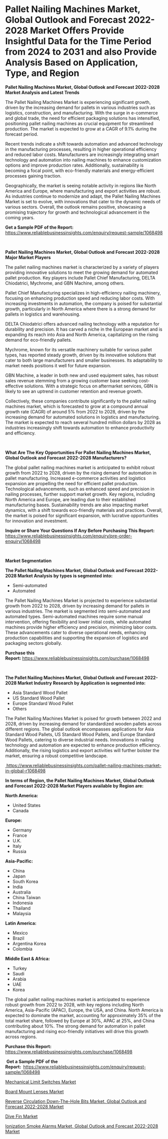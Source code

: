 <p><h1>Pallet Nailing Machines Market, Global Outlook and Forecast 2022-2028 Market Offers Provide Insightful Data for the Time Period from 2024 to 2031 and also Provide Analysis Based on Application, Type, and Region</h1></p><p><strong>Pallet Nailing Machines Market, Global Outlook and Forecast 2022-2028 Market Analysis and Latest Trends</strong></p>
<p><p>The Pallet Nailing Machines Market is experiencing significant growth, driven by the increasing demand for pallets in various industries such as logistics, construction, and manufacturing. With the surge in e-commerce and global trade, the need for efficient packaging solutions has intensified, positioning pallet nailing machines as crucial equipment for streamlined production. The market is expected to grow at a CAGR of 9.1% during the forecast period.</p><p>Recent trends indicate a shift towards automation and advanced technology in the manufacturing processes, resulting in higher operational efficiency and reduced labor costs. Manufacturers are increasingly integrating smart technology and automation into nailing machines to enhance customization options and improve production rates. Additionally, sustainability is becoming a focal point, with eco-friendly materials and energy-efficient processes gaining traction.</p><p>Geographically, the market is seeing notable activity in regions like North America and Europe, where manufacturing and export activities are robust. As industries continue to modernize and adapt, the Pallet Nailing Machines Market is set to evolve, with innovations that cater to the dynamic needs of various sectors. Overall, the outlook remains positive, showcasing a promising trajectory for growth and technological advancement in the coming years.</p></p>
<p><strong>Get a Sample PDF of the Report:&nbsp;</strong> <a href="https://www.reliablebusinessinsights.com/enquiry/request-sample/1068498?utm_campaign=84&utm_medium=2&utm_source=Github&utm_content=ia&utm_term=03122024&utm_id=pallet-nailing-machines-market-global-outlook-and-forecast-2022-2028">https://www.reliablebusinessinsights.com/enquiry/request-sample/1068498</a></p>
<p>&nbsp;</p>
<p><strong>Pallet Nailing Machines Market, Global Outlook and Forecast 2022-2028 Major Market Players</strong></p>
<p><p>The pallet nailing machines market is characterized by a variety of players providing innovative solutions to meet the growing demand for automated pallet production. Key players include Pallet Chief Manufacturing, DELTA Chiodatrici, Mychrome, and GBN Machine, among others.</p><p>Pallet Chief Manufacturing specializes in high-efficiency nailing machinery, focusing on enhancing production speed and reducing labor costs. With increasing investments in automation, the company is poised for substantial growth, particularly in North America where there is a strong demand for pallets in logistics and warehousing.</p><p>DELTA Chiodatrici offers advanced nailing technology with a reputation for durability and precision. It has carved a niche in the European market and is expanding its reach into Asia and North America, capitalizing on the rising demand for eco-friendly pallets.</p><p>Mychrome, known for its versatile machinery suitable for various pallet types, has reported steady growth, driven by its innovative solutions that cater to both large manufacturers and smaller businesses. Its adaptability to market needs positions it well for future expansion.</p><p>GBN Machine, a leader in both new and used equipment sales, has robust sales revenue stemming from a growing customer base seeking cost-effective solutions. With a strategic focus on aftermarket services, GBN is likely to see an uptrend in customer retention and revenue growth.</p><p>Collectively, these companies contribute significantly to the pallet nailing machines market, which is forecasted to grow at a compound annual growth rate (CAGR) of around 5% from 2022 to 2028, driven by the increasing demand for automated solutions in logistics and manufacturing. The market is expected to reach several hundred million dollars by 2028 as industries increasingly shift towards automation to enhance productivity and efficiency.</p></p>
<p>&nbsp;</p>
<p><strong>What Are The Key Opportunities For Pallet Nailing Machines Market, Global Outlook and Forecast 2022-2028 Manufacturers?</strong></p>
<p><p>The global pallet nailing machines market is anticipated to exhibit robust growth from 2022 to 2028, driven by the rising demand for automation in pallet manufacturing. Increased e-commerce activities and logistics expansion are propelling the need for efficient pallet production. Technological advancements, such as enhanced speed and precision in nailing processes, further support market growth. Key regions, including North America and Europe, are leading due to their established manufacturing bases. Sustainability trends are also impacting market dynamics, with a shift towards eco-friendly materials and practices. Overall, the market is poised for significant expansion, with lucrative opportunities for innovation and investment.</p></p>
<p><strong>Inquire or Share Your Questions If Any Before Purchasing This Report:</strong> <a href="https://www.reliablebusinessinsights.com/enquiry/pre-order-enquiry/1068498?utm_campaign=84&utm_medium=2&utm_source=Github&utm_content=ia&utm_term=03122024&utm_id=pallet-nailing-machines-market-global-outlook-and-forecast-2022-2028">https://www.reliablebusinessinsights.com/enquiry/pre-order-enquiry/1068498</a></p>
<p>&nbsp;</p>
<p><strong>Market Segmentation</strong></p>
<p><strong>The Pallet Nailing Machines Market, Global Outlook and Forecast 2022-2028 Market Analysis by types is segmented into:</strong></p>
<p><ul><li>Semi-automated</li><li>Automated</li></ul></p>
<p><p>The Pallet Nailing Machines Market is projected to experience substantial growth from 2022 to 2028, driven by increasing demand for pallets in various industries. The market is segmented into semi-automated and automated types. Semi-automated machines require some manual intervention, offering flexibility and lower initial costs, while automated machines provide higher efficiency and precision, minimizing labor costs. These advancements cater to diverse operational needs, enhancing production capabilities and supporting the expansion of logistics and packaging sectors globally.</p></p>
<p><strong>Purchase this Report:&nbsp;</strong><a href="https://www.reliablebusinessinsights.com/purchase/1068498?utm_campaign=84&utm_medium=2&utm_source=Github&utm_content=ia&utm_term=03122024&utm_id=pallet-nailing-machines-market-global-outlook-and-forecast-2022-2028">https://www.reliablebusinessinsights.com/purchase/1068498</a></p>
<p>&nbsp;</p>
<p><strong>The Pallet Nailing Machines Market, Global Outlook and Forecast 2022-2028 Market Industry Research by Application is segmented into:</strong></p>
<p><ul><li>Asia Standard Wood Pallet</li><li>US Standard Wood Pallet</li><li>Europe Standard Wood Pallet</li><li>Others</li></ul></p>
<p><p>The Pallet Nailing Machines Market is poised for growth between 2022 and 2028, driven by increasing demand for standardized wooden pallets across different regions. The global outlook encompasses applications for Asia Standard Wood Pallets, US Standard Wood Pallets, and Europe Standard Wood Pallets, catering to diverse industrial needs. Innovations in nailing technology and automation are expected to enhance production efficiency. Additionally, the rising logistics and export activities will further bolster the market, ensuring a robust competitive landscape.</p></p>
<p><a href="https://www.reliablebusinessinsights.com/pallet-nailing-machines-market-in-global-r1068498?utm_campaign=84&utm_medium=2&utm_source=Github&utm_content=ia&utm_term=03122024&utm_id=pallet-nailing-machines-market-global-outlook-and-forecast-2022-2028">&nbsp;https://www.reliablebusinessinsights.com/pallet-nailing-machines-market-in-global-r1068498</a></p>
<p><strong>In terms of Region, the Pallet Nailing Machines Market, Global Outlook and Forecast 2022-2028 Market Players available by Region are:</strong></p>
<p>
    <p> <strong> North America: </strong>
        <ul>
            <li>United States</li>
            <li>Canada</li>
        </ul>
        </p> 
    <p> <strong> Europe: </strong>
        <ul>
            <li>Germany</li>
            <li>France</li>
            <li>U.K.</li>
            <li>Italy</li>
            <li>Russia</li>
        </ul>
        </p> 
    <p> <strong> Asia-Pacific: </strong>
        <ul>
            <li>China</li>
            <li>Japan</li>
            <li>South Korea</li>
            <li>India</li>
            <li>Australia</li>
            <li>China Taiwan</li>
            <li>Indonesia</li>
            <li>Thailand</li>
            <li>Malaysia</li>
        </ul>
        </p> 
    <p> <strong> Latin America: </strong>
        <ul>
            <li>Mexico</li>
            <li>Brazil</li>
            <li>Argentina Korea</li>
            <li>Colombia</li>
        </ul>
        </p> 
    <p> <strong> Middle East & Africa: </strong>
        <ul>
            <li>Turkey</li>
            <li>Saudi</li>
            <li>Arabia</li>
            <li>UAE</li>
            <li>Korea</li>
        </ul>
    </p>
    </p>
<p><p>The global pallet nailing machines market is anticipated to experience robust growth from 2022 to 2028, with key regions including North America, Asia-Pacific (APAC), Europe, the USA, and China. North America is expected to dominate the market, accounting for approximately 35% of the total market share, followed by Europe at 30%, APAC at 25%, and China contributing about 10%. The strong demand for automation in pallet manufacturing and rising eco-friendly initiatives will drive this growth across regions.</p></p>
<p><strong>Purchase this Report: </strong><a href="https://www.reliablebusinessinsights.com/purchase/1068498?utm_campaign=84&utm_medium=2&utm_source=Github&utm_content=ia&utm_term=03122024&utm_id=pallet-nailing-machines-market-global-outlook-and-forecast-2022-2028">https://www.reliablebusinessinsights.com/purchase/1068498</a></p>
<p>&nbsp;<strong>Get a Sample PDF of the Report:&nbsp;&nbsp;</strong><a href="https://www.reliablebusinessinsights.com/enquiry/request-sample/1068498?utm_campaign=84&utm_medium=2&utm_source=Github&utm_content=ia&utm_term=03122024&utm_id=pallet-nailing-machines-market-global-outlook-and-forecast-2022-2028">https://www.reliablebusinessinsights.com/enquiry/request-sample/1068498</a></p>
<p><strong></strong></p>
<p><p><a href="https://www.linkedin.com/pulse/mechanical-limit-switches-market-analysis-report-2024-2031-cagr-xumuc?utm_campaign=84&utm_medium=2&utm_source=Github&utm_content=ia&utm_term=03122024&utm_id=pallet-nailing-machines-market-global-outlook-and-forecast-2022-2028">Mechanical Limit Switches Market</a></p><p><a href="https://issuu.com/reportprime-2/docs/board-mount-lenses-market-size-2030.pptx?utm_campaign=84&utm_medium=2&utm_source=Github&utm_content=ia&utm_term=03122024&utm_id=pallet-nailing-machines-market-global-outlook-and-forecast-2022-2028">Board Mount Lenses Market</a></p><p><a href="https://github.com/AngelaWalsh696/Market-Research-Report-List-1/blob/main/reverse-circulation-down-the-hole-bits-market-global-outlook-and-forecast-2022-2028-market.md?utm_campaign=84&utm_medium=2&utm_source=Github&utm_content=ia&utm_term=03122024&utm_id=pallet-nailing-machines-market-global-outlook-and-forecast-2022-2028">Reverse Circulation Down-The-Hole Bits Market, Global Outlook and Forecast 2022-2028 Market</a></p><p><a href="https://issuu.com/reportprime-2/docs/dive-fin-market-size-2030.pptx?utm_campaign=84&utm_medium=2&utm_source=Github&utm_content=ia&utm_term=03122024&utm_id=pallet-nailing-machines-market-global-outlook-and-forecast-2022-2028">Dive Fin Market</a></p><p><a href="https://github.com/jontyhinseyxe/Market-Research-Report-List-1/blob/main/ionization-smoke-alarms-market-global-outlook-and-forecast-2022-2028-market.md?utm_campaign=84&utm_medium=2&utm_source=Github&utm_content=ia&utm_term=03122024&utm_id=pallet-nailing-machines-market-global-outlook-and-forecast-2022-2028">Ionization Smoke Alarms Market, Global Outlook and Forecast 2022-2028 Market</a></p></p>